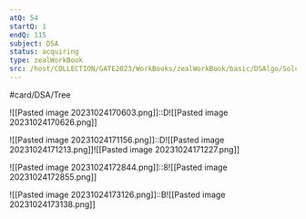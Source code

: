 ```yaml
---
atQ: 54
startQ: 1
endQ: 115
subject: DSA
status: acquiring
type: zealWorkBook
src: /host/COLLECTION/GATE2023/WorkBooks/zealWorkBook/basic/DSAlgo/Solutions Topic wise/Data Structure II (Tree & Graphs) Basic Solution.pdf
---
```

#card/DSA/Tree

![[Pasted image 20231024170603.png]]::D![[Pasted image 20231024170626.png]] <!--SR:!2023-11-14,12,270-->

![[Pasted image 20231024171156.png]]::D![[Pasted image 20231024171213.png]]![[Pasted image 20231024171227.png]] <!--SR:!2023-11-17,15,290-->


![[Pasted image 20231024172844.png]]::8![[Pasted image 20231024172855.png]] <!--SR:!2023-11-12,5,250-->

![[Pasted image 20231024173126.png]]::B![[Pasted image 20231024173138.png]] <!--SR:!2023-11-11,9,270-->

